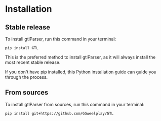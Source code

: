 # Installation

## Stable release

To install gtlParser, run this command in your terminal:

```
pip install GTL
```

This is the preferred method to install gtlParser, as it will always install the most recent stable release.

If you don't have [pip](https://pip.pypa.io) installed, this [Python installation guide](http://docs.python-guide.org/en/latest/starting/installation/) can guide you through the process.

## From sources

To install gtlParser from sources, run this command in your terminal:

```
pip install git+https://github.com/GGweelplay/GTL
```
